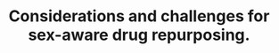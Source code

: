 ---
layout: ../../layouts/Publication.astro
title: Considerations and challenges for sex-aware drug repurposing.
journal: Biology of sex differences
authors: Fisher JL, Jones EF, Flanary VL, Williams AS, Ramsey EJ, Lasseigne BN
year: 2022
page: 13
volume: 13
issue: 1
pmid: 35337371.0
pmcid: PMC8949654
doi: 10.1186/s13293-022-00420-8
landmark: False
carousel: False
featured: False
r03: R03OD030604
keywords: ["Computational drug repurposing", "Pharmaceuticals", "Male", "Sex differences", "Drug Repositioning", "Therapeutics", "Sex Characteristics", "Sex-aware", "Female", "Drug repurposing", "Review", "Transcriptome", "Neoplasms", "Humans", "Sex-bias"]
---